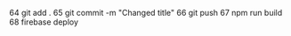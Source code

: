   64 git add .
  65 git commit -m "Changed title"
  66 git push
  67 npm run build
  68 firebase deploy